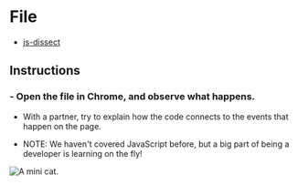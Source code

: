 # File

- [js-dissect](https://github.com/Expegt/TEST3/blob/Master/JavaScript/Activities/01-CodeDissection/js-dissect.html)


## Instructions
### - Open the file in Chrome, and observe what happens.

- With a partner, try to explain how the code connects to the events that happen on the page.

- NOTE: We haven't covered JavaScript before, but a big part of being a developer is learning on the fly!

![A mini cat.](https://i.pinimg.com/originals/f5/fb/d8/f5fbd8154abc06b8854859587ee8451c.jpg)
